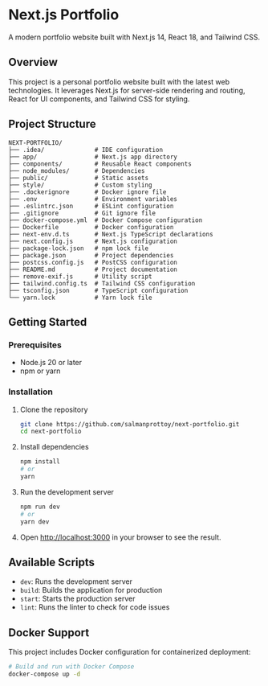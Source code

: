 # Next.js Portfolio

A modern portfolio website built with Next.js 14, React 18, and Tailwind CSS.

## Overview

This project is a personal portfolio website built with the latest web technologies. It leverages Next.js for server-side rendering and routing, React for UI components, and Tailwind CSS for styling.

## Project Structure

```
NEXT-PORTFOLIO/
├── .idea/              # IDE configuration
├── app/                # Next.js app directory
├── components/         # Reusable React components
├── node_modules/       # Dependencies
├── public/             # Static assets
├── style/              # Custom styling
├── .dockerignore       # Docker ignore file
├── .env                # Environment variables
├── .eslintrc.json      # ESLint configuration
├── .gitignore          # Git ignore file
├── docker-compose.yml  # Docker Compose configuration
├── Dockerfile          # Docker configuration
├── next-env.d.ts       # Next.js TypeScript declarations
├── next.config.js      # Next.js configuration
├── package-lock.json   # npm lock file
├── package.json        # Project dependencies
├── postcss.config.js   # PostCSS configuration 
├── README.md           # Project documentation
├── remove-exif.js      # Utility script
├── tailwind.config.ts  # Tailwind CSS configuration
├── tsconfig.json       # TypeScript configuration
└── yarn.lock           # Yarn lock file
```

## Getting Started

### Prerequisites

- Node.js 20 or later
- npm or yarn

### Installation

1. Clone the repository
   ```bash
   git clone https://github.com/salmanprottoy/next-portfolio.git
   cd next-portfolio
   ```

2. Install dependencies
   ```bash
   npm install
   # or
   yarn
   ```

3. Run the development server
   ```bash
   npm run dev
   # or
   yarn dev
   ```

4. Open [http://localhost:3000](http://localhost:3000) in your browser to see the result.

## Available Scripts

- `dev`: Runs the development server
- `build`: Builds the application for production
- `start`: Starts the production server
- `lint`: Runs the linter to check for code issues

## Docker Support

This project includes Docker configuration for containerized deployment:

```bash
# Build and run with Docker Compose
docker-compose up -d
```
